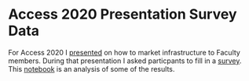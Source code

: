 # Access 2020 Presentation Survey Data



For Access 2020 I [presented](https://elibtronic.github.io) on how to market infrastructure to Faculty members. During that presentation I asked particpants to fill in a [survey](https://elibtronic.github.io). This [notebook](analysis.ipynb) is an analysis of some of the results.

